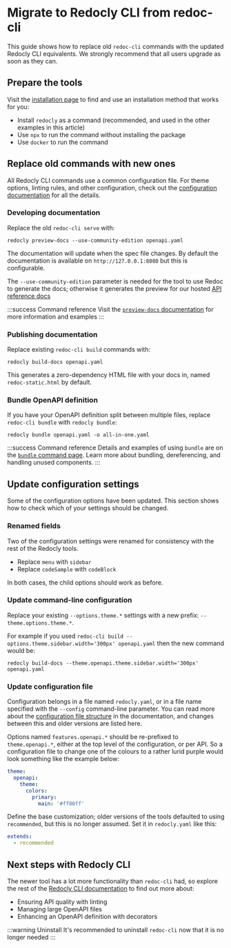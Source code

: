 # Migrate to Redocly CLI from redoc-cli

This guide shows how to replace old `redoc-cli` commands with the updated Redocly CLI equivalents. We strongly recommend that all users upgrade as soon as they can.

## Prepare the tools

Visit the [installation page](../installation.md) to find and use an installation method that works for you:

- Install `redocly` as a command (recommended, and used in the other examples in this article)
- Use `npx` to run the command without installing the package
- Use `docker` to run the command

## Replace old commands with new ones

All Redocly CLI commands use a common configuration file. For theme options, linting rules, and other configuration, check out the [configuration documentation](../configuration/index.mdx) for all the details.

### Developing documentation

Replace the old `redoc-cli serve` with:

```
redocly preview-docs --use-community-edition openapi.yaml
```

The documentation will update when the spec file changes.
By default the documentation is available on `http://127.0.0.1:8080` but this is configurable.

The `--use-community-edition` parameter is needed for the tool to use Redoc to generate the docs; otherwise it generates the preview for our hosted [API reference docs](https://redocly.com/reference/)

:::success Command reference
Visit the [`preview-docs` documentation](../commands/preview-docs.md) for more information and examples
:::

### Publishing documentation

Replace existing `redoc-cli build` commands with:

```
redocly build-docs openapi.yaml
```

This generates a zero-dependency HTML file with your docs in, named `redoc-static.html` by default.

### Bundle OpenAPI definition

If you have your OpenAPI definition split between multiple files, replace `redoc-cli bundle` with `redocly bundle`:

```
redocly bundle openapi.yaml -o all-in-one.yaml
```

:::success Command reference
Details and examples of using `bundle` are on the [`bundle` command page](../commands/bundle.md). Learn more about bundling, dereferencing, and handling unused components.
:::

## Update configuration settings

Some of the configuration options have been updated. This section shows how to check which of your settings should be changed.

### Renamed fields

Two of the configuration settings were renamed for consistency with the rest of the Redocly tools.

- Replace `menu` with `sidebar`
- Replace `codeSample` with `codeBlock`

In both cases, the child options should work as before.

### Update command-line configuration

Replace your existing `--options.theme.*` settings with a new prefix: `--theme.options.theme.*`.

For example if you used `redoc-cli build --options.theme.sidebar.width='300px' openapi.yaml` then the new command would be:

```
redocly build-docs --theme.openapi.theme.sidebar.width='300px' openapi.yaml
```

### Update configuration file

Configuration belongs in a file named `redocly.yaml`, or in a file name specified with the `--config` command-line parameter. You can read more about the [configuration file structure](../configuration/index.mdx) in the documentation, and changes between this and older versions are listed here.

Options named `features.openapi.*` should be re-prefixed to `theme.openapi.*`, either at the top level of the configuration, or per API. So a configuration file to change one of the colours to a rather lurid purple would look something like the example below:

```yaml
theme:
  openapi:
    theme:
      colors:
        primary:
          main: '#ff00ff'
```

Define the base customization; older versions of the tools defaulted to using `recommended`, but this is no longer assumed. Set it in `redocly.yaml` like this:

```yaml
extends:
  - recommended
```

## Next steps with Redocly CLI

The newer tool has a lot more functionality than `redoc-cli` had, so explore the rest of the [Redocly CLI documentation](../index.mdx) to find out more about:

- Ensuring API quality with linting
- Managing large OpenAPI files
- Enhancing an OpenAPI definition with decorators

:::warning Uninstall
It's recommended to uninstall `redoc-cli` now that it is no longer needed
:::
